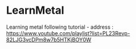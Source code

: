 # LearnMetal
Learning metal following tutorial -
address : https://www.youtube.com/playlist?list=PL23Revp-82LJG3vcDPm8w7b5HTKjBOY0W
